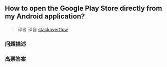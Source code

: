 ## How to open the Google Play Store directly from my Android application?

> 译者 译自 [stackoverflow](http://stackoverflow.com/questions/11753000/how-to-open-the-google-play-store-directly-from-my-android-application) 

### 问题描述 

### 高票答案 

